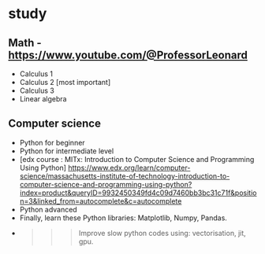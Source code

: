 # study

## Math - https://www.youtube.com/@ProfessorLeonard
* Calculus 1
* Calculus 2 [most important]
* Calculus 3
* Linear algebra
  
## Computer science
* Python for beginner
* Python for intermediate level
* [edx course : MITx: Introduction to Computer Science and Programming Using Python]
https://www.edx.org/learn/computer-science/massachusetts-institute-of-technology-introduction-to-computer-science-and-programming-using-python?index=product&queryID=9932450349fd4c09d7460bb3bc31c71f&position=3&linked_from=autocomplete&c=autocomplete
* Python advanced
* Finally, learn these Python libraries: Matplotlib, Numpy, Pandas.
* >>> Improve slow python codes using: vectorisation, jit, gpu.
